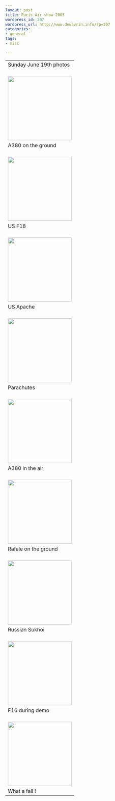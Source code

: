 ```yaml
--- 
layout: post
title: Paris Air show 2005
wordpress_id: 207
wordpress_url: http://www.dewavrin.info/?p=207
categories: 
- general
tags:
- misc

---
```


<table>
<tr>
<td>
Sunday June 19th photos
</td>
</tr>
<tr>
<td>
<a href="http://www.jroller.com/resources/l/ldewavrin/IMG_1012.JPG"><br />
<img src="http://www.jroller.com/resources/l/ldewavrin/IMG_1012.JPG" border="0" width="200"></a>
</td>
</tr>
<tr>
<td>
A380 on the ground
</td>
</tr>
<tr>
<td>
<a href="http://www.jroller.com/resources/l/ldewavrin/IMG_1014.JPG"><br />
<img src="http://www.jroller.com/resources/l/ldewavrin/IMG_1014.JPG" border="0" width="200"></a>
</td>
</tr>
<tr>
<td>
US F18
</td>
</tr>
<tr>
<td>
<a href="http://www.jroller.com/resources/l/ldewavrin/IMG_1018.JPG"><br />
<img src="http://www.jroller.com/resources/l/ldewavrin/IMG_1018.JPG" border="0" width="200"></a>
</td>
</tr>
<tr>
<td>
US Apache
</td>
</tr>
<tr>
<td>
<a href="http://www.jroller.com/resources/l/ldewavrin/IMG_1025.JPG"><br />
<img src="http://www.jroller.com/resources/l/ldewavrin/IMG_1025.JPG" border="0" width="200"></a>
</td>
</tr>
<tr>
<td>
Parachutes
</td>
</tr>
<tr>
<td>
<a href="http://www.jroller.com/resources/l/ldewavrin/IMG_1053.JPG"><br />
<img src="http://www.jroller.com/resources/l/ldewavrin/IMG_1053.JPG" border="0" width="200"></a>
</td>
</tr>
<tr>
<td>
A380 in the air
</td>
</tr>
<tr>
<td>
<a href="http://www.jroller.com/resources/l/ldewavrin/IMG_1064.JPG"><br />
<img src="http://www.jroller.com/resources/l/ldewavrin/IMG_1064.JPG" border="0" width="200"></a>
</td>
</tr>
<tr>
<td>
Rafale on the ground
</td>
</tr>
<tr>
<td>
<a href="http://www.jroller.com/resources/l/ldewavrin/IMG_1065.JPG"><br />
<img src="http://www.jroller.com/resources/l/ldewavrin/IMG_1065.JPG" border="0" width="200"></a>
</td>
</tr>
<tr>
<td>
Russian Sukhoi
</td>
</tr>
<tr>
<td>
<a href="http://www.jroller.com/resources/l/ldewavrin/IMG_1073.JPG"><br />
<img src="http://www.jroller.com/resources/l/ldewavrin/IMG_1073.JPG" border="0" width="200"></a>
</td>
</tr>
<tr>
<td>
F16 during demo
</td>
</tr>
<tr>
<td>
<a href="http://www.jroller.com/resources/l/ldewavrin/IMG_1074.JPG"><br />
<img src="http://www.jroller.com/resources/l/ldewavrin/IMG_1074.JPG" border="0" width="200"></a>
</td>
</tr>
<tr>
<td>
What a fall !
</td>
</tr>
</table>

